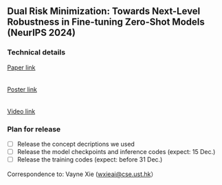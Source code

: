 ## Dual Risk Minimization: Towards Next-Level Robustness in Fine-tuning Zero-Shot Models (NeurIPS 2024)

### Technical details
[Paper link](https://arxiv.org/abs/2411.19757)  <br><br><br> [Poster link](https://drive.google.com/file/d/1kD7zwrWxMg_7JaZ3J3dP0uuPh2zsUC5V/view?usp=drive_link) <br><br><br>  [Video link](https://neurips.cc/virtual/2024/poster/93578)

### Plan for release

- [ ] Release the concept decriptions we used 
- [ ] Release the model checkpoints and inference codes (expect: 15 Dec.)
- [ ] Release the training codes (expect: before 31 Dec.)

Correspondence to: Vayne Xie (wxieai@cse.ust.hk）
